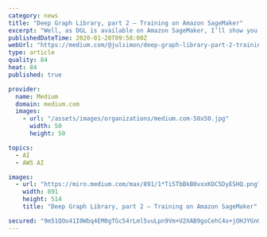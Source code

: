 ```yaml
---
category: news
title: "Deep Graph Library, part 2 — Training on Amazon SageMaker"
excerpt: "Well, as DGL is available on Amazon SageMaker, I’ll show you in this post how to quickly and easily adapt your DGL code for SageMaker. As you probably guessed, we’re going to use script mode ..."
publishedDateTime: 2020-01-28T09:58:00Z
webUrl: "https://medium.com/@julsimon/deep-graph-library-part-2-training-on-amazon-sagemaker-54d318dfc814"
type: article
quality: 84
heat: 84
published: true

provider:
  name: Medium
  domain: medium.com
  images:
    - url: "/assets/images/organizations/medium.com-50x50.jpg"
      width: 50
      height: 50

topics:
  - AI
  - AWS AI

images:
  - url: "https://miro.medium.com/max/891/1*Ti5TbBkB0vxxKOC5DyESHQ.png"
    width: 891
    height: 514
    title: "Deep Graph Library, part 2 — Training on Amazon SageMaker"

secured: "9m51QOo41I0Wbq4EM0gTGc54rLml5vuLpn9Vm+U2XAB9goCehC4o+jOHJYGnOoOlJTxGzglo3Os19WCRaZ16j+47dEu6iNX4FvTBBmF3Ll8GRkj3bO+p4JinF7Zb5Uy4A1RdfERK7u6LABBh7L/ItO2/5rlkau4cVM7G/j75HBC4VAlWBSCey3sh57T50aAtRtMSpMCrPKgITNr7I0N7WkzTYPtaqXLXmtemKP2GYTBsTsRy28w8TouDYheRTkIAg0exvNZViaJHRh7STffRpWsVqdZqMz9Is518MQQ0EgYm9ZgP1l1rupJjQECGxnL0;y3lwv8NlQMBtcDwskydPvw=="
---
```


